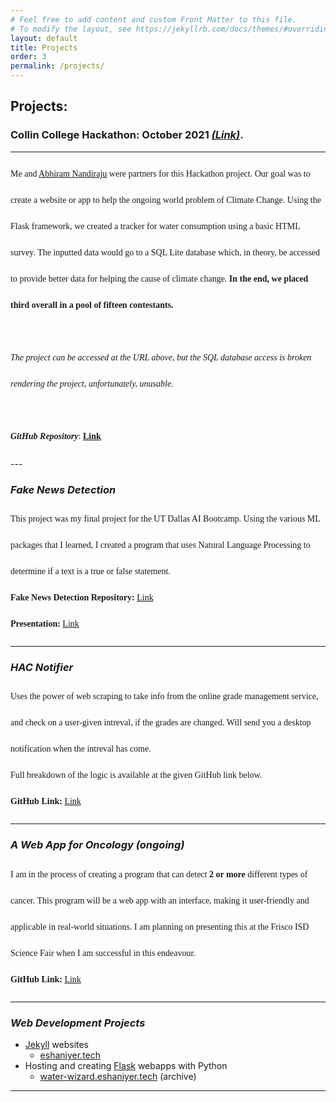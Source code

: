 ```yaml
---
# Feel free to add content and custom Front Matter to this file.
# To modify the layout, see https://jekyllrb.com/docs/themes/#overriding-theme-defaults
layout: default
title: Projects
order: 3
permalink: /projects/
---
```

<style>
p.normal {
  line-height: 3.0;
  font-family: "Times New Roman", Times, serif;
}
</style>

## Projects:
### **Collin College Hackathon: October 2021** ***<a href="https://web.archive.org/web/20220718051958/https://water-wizard.eshaniyer.com/" target="_blank">(Link)</a>***.
--- 
<p class="normal">
Me and  <a href="https://www.linkedin.com/in/abhiram-nandiraju-412016217/" target="_blank">Abhiram Nandiraju</a> were partners for this Hackathon project. Our goal was to create a website or app to help the ongoing world problem of Climate Change. Using the Flask framework, we created a tracker for water consumption using a basic HTML survey. The inputted data would go to a SQL Lite database which, in theory, be accessed to provide better data for helping the cause of climate change. <b>In the end, we placed third overall in a pool of fifteen contestants.</b><i><br><br>The project can be accessed at the URL above, but the SQL database access is broken rendering the project, unfortunately, unusable.</i>
<br>
<br>
<b><i>GitHub Repository</i></b>: <a href="https://www.github.com/Nazchanel/water-wizard" target="_blank"><b>Link</b>
</a>
</p>
---

### ***Fake News Detection***
<p class="normal">
This project was my final project for the UT Dallas AI Bootcamp. Using the various ML packages that I learned, I created a program that uses Natural Language Processing to determine if a text is a true or false statement.
<br>  
<b>Fake News Detection Repository:</b> <a href="https://www.github.com/Nazchanel/Fake_News_Detection" target="_blank">Link</a>
<br>
<b>Presentation:</b> <a href="https://docs.google.com/presentation/d/1rVVSP1Ch2L15F1XHp9MVh4enWIR-1-yHwjybHSG_ba8/edit?usp=sharing" target="_blank">Link</a>

</p>

---

### ***HAC Notifier***

<p class="normal">
Uses the power of web scraping to take info from the online grade management service, and check on a user-given intreval, if the grades are changed. Will send you a desktop notification when the intreval has come. 
<br>
Full breakdown of the logic is available at the given GitHub link below.
<br>
<b>GitHub Link:</b> <a href="https://github.com/Nazchanel/hac-notifier" target="_blank">Link</a>
<br>
</p>



---

###  ***A Web App for Oncology** (ongoing)*
<p class="normal">
I am in the process of creating a program that can detect <b>2 or more</b> different types of cancer. This program will be a web app with an interface, making it user-friendly and applicable in real-world situations. I am planning on presenting this at the Frisco ISD Science Fair when I am successful in this endeavour.
<br>
<b>GitHub Link:</b> <a href="https://github.com/Nazchanel/cancer-detection" target="_blank">Link</a>
<br> 
</p>

---
### ***Web Development Projects***
* <a href="https://jekyllrb.com/" target="_blank">Jekyll</a> websites
  * <a href="https://eshaniyer.tech/" target="_blank">eshaniyer.tech</a>
* Hosting and creating <a href="https://pythonbasics.org/what-is-flask-python/" target="_blank">Flask</a> webapps with Python
  * <a href="https://web.archive.org/web/20220718051958/https://water-wizard.eshaniyer.com/" target="_blank">water-wizard.eshaniyer.tech</a> (archive)

---

